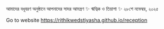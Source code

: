 
আমাদের বধূবরণ অনুষ্ঠানে আপনাদের সাদর আমন্ত্রণ
✨ ঋত্বিক ও তিয়াশা ✨
২৮শে নভেম্বর, ২০২৫

Go to website https://rithikwedstiyasha.github.io/reception
